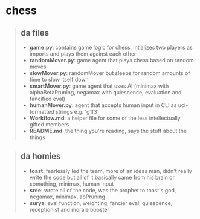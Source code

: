 # chess

> ## da files
>
> - **game.py**: contains game logic for chess, intializes two players as imports and plays them against each other
> - **randomMover.py**: game agent that plays chess based on random moves
> - **slowMover.py**: randomMover but sleeps for random amounts of time to slow itself down
> - **smartMover.py**: game agent that uses AI (minimax with alphaBetaPruning, negamax with quiescence, evaluation and fancified eval)
> - **humanMover.py**: agent that accepts human input in CLI as uci-formatted strings e.g. 'g1f3'
> - **Workflow.md**: a helper file for some of the less intellectually gifted members
> - **README.md**: the thing you're reading, says the stuff about the things

> ## da homies
>
> - **toast**: fearlessly led the team, more of an ideas man, didn't really write the code but all of it basically came from his brain or something, minimax, human input
> - **sree**: wrote all of the code, was the prophet to toast's god, negamax, minimax, abPruning
> - **surya**: eval function, weighting, fancier eval, quiescence, receptionist and morale booster
